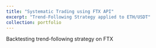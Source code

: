 ```yaml
---
title: "Systematic Trading using FTX API"
excerpt: "Trend-Following Strategy applied to ETH/USDT"
collection: portfolio
---
```


Backtesting trend-following strategy on FTX


